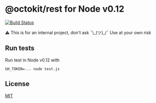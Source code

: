 # @octokit/rest for Node v0.12

[![Build Status](https://travis-ci.org/gr2m/octokit-rest-es3.svg?branch=master)](https://travis-ci.org/gr2m/octokit-rest-es3)

⚠️ This is for an internal project, don’t ask ¯\\\_(ツ)\_/¯ Use at your own risk

## Run tests

Run test in Node v0.12 with

```
GH_TOKEN=... node test.js
```

## License

[MIT](LICENSE.md)
